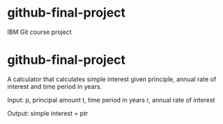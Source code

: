 # github-final-project
IBM Git course project

# github-final-project
A calculator that calculates simple interest given principle, annual rate of interest and time period in years. 

Input:
p, principal amount
t, time period in years
r, annual rate of interest

Output:
simple interest = p*t*r
